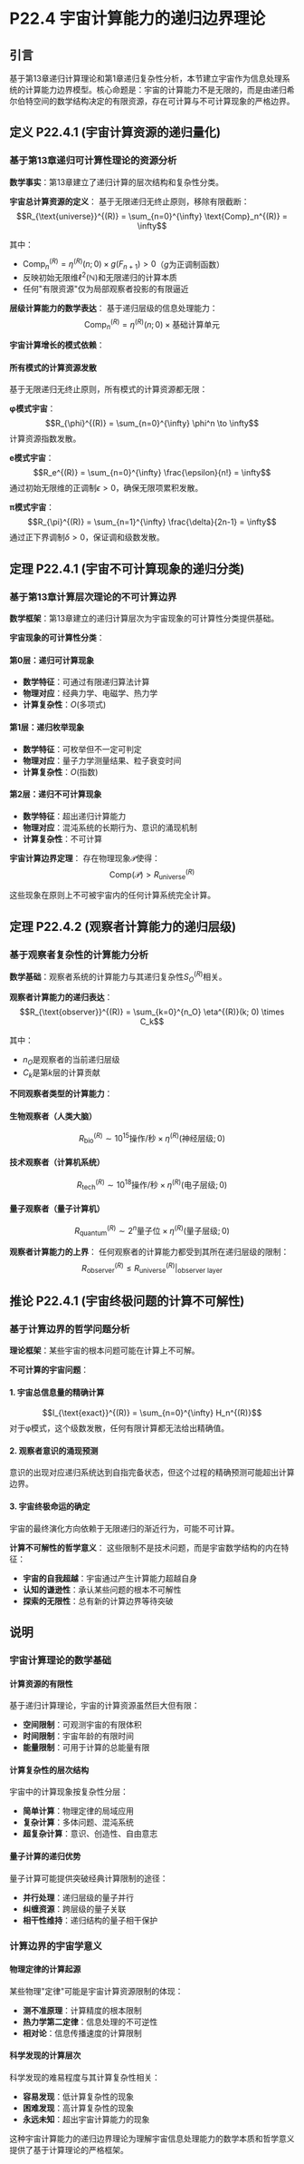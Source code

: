 # P22.4 宇宙计算能力的递归边界理论

## 引言

基于第13章递归计算理论和第1章递归复杂性分析，本节建立宇宙作为信息处理系统的计算能力边界模型。核心命题是：宇宙的计算能力不是无限的，而是由递归希尔伯特空间的数学结构决定的有限资源，存在可计算与不可计算现象的严格边界。

## 定义 P22.4.1 (宇宙计算资源的递归量化)

### 基于第13章递归可计算性理论的资源分析

**数学事实**：第13章建立了递归计算的层次结构和复杂性分类。

**宇宙总计算资源的定义**：
基于无限递归无终止原则，移除有限截断：
$$R_{\text{universe}}^{(R)} = \sum_{n=0}^{\infty} \text{Comp}_n^{(R)} = \infty$$

其中：
- $\text{Comp}_n^{(R)} = \eta^{(R)}(n; 0) \times g(F_{n+1}) > 0$（$g$为正调制函数）
- 反映初始无限维$\ell^2(\mathbb{N})$和无限递归的计算本质
- 任何"有限资源"仅为局部观察者投影的有限逼近

**层级计算能力的数学表达**：
基于递归层级的信息处理能力：
$$\text{Comp}_n^{(R)} = \eta^{(R)}(n; 0) \times \text{基础计算单元}$$

**宇宙计算增长的模式依赖**：

#### **所有模式的计算资源发散**
基于无限递归无终止原则，所有模式的计算资源都无限：

**φ模式宇宙**：
$$R_{\phi}^{(R)} = \sum_{n=0}^{\infty} \phi^n \to \infty$$
计算资源指数发散。

**e模式宇宙**：
$$R_e^{(R)} = \sum_{n=0}^{\infty} \frac{\epsilon}{n!} = \infty$$
通过初始无限维的正调制$\epsilon > 0$，确保无限项累积发散。

**π模式宇宙**：
$$R_{\pi}^{(R)} = \sum_{n=1}^{\infty} \frac{\delta}{2n-1} = \infty$$
通过正下界调制$\delta > 0$，保证调和级数发散。

## 定理 P22.4.1 (宇宙不可计算现象的递归分类)

### 基于第13章计算层次理论的不可计算边界

**数学框架**：第13章建立的递归计算层次为宇宙现象的可计算性分类提供基础。

**宇宙现象的可计算性分类**：

#### **第0层：递归可计算现象**
- **数学特征**：可通过有限递归算法计算
- **物理对应**：经典力学、电磁学、热力学
- **计算复杂性**：$O(\text{多项式})$

#### **第1层：递归枚举现象**  
- **数学特征**：可枚举但不一定可判定
- **物理对应**：量子力学测量结果、粒子衰变时间
- **计算复杂性**：$O(\text{指数})$

#### **第2层：递归不可计算现象**
- **数学特征**：超出递归计算能力
- **物理对应**：混沌系统的长期行为、意识的涌现机制
- **计算复杂性**：不可计算

**宇宙计算边界定理**：
存在物理现象$\mathcal{P}$使得：
$$\text{Comp}(\mathcal{P}) > R_{\text{universe}}^{(R)}$$

这些现象在原则上不可被宇宙内的任何计算系统完全计算。

## 定理 P22.4.2 (观察者计算能力的递归层级)

### 基于观察者复杂性的计算能力分析

**数学基础**：观察者系统的计算能力与其递归复杂性$S_O^{(R)}$相关。

**观察者计算能力的递归表达**：
$$R_{\text{observer}}^{(R)} = \sum_{k=0}^{n_O} \eta^{(R)}(k; 0) \times C_k$$

其中：
- $n_O$是观察者的当前递归层级
- $C_k$是第$k$层的计算贡献

**不同观察者类型的计算能力**：

#### **生物观察者**（人类大脑）
$$R_{\text{bio}}^{(R)} \sim 10^{15} \text{操作/秒} \times \eta^{(R)}(\text{神经层级}; 0)$$

#### **技术观察者**（计算机系统）  
$$R_{\text{tech}}^{(R)} \sim 10^{18} \text{操作/秒} \times \eta^{(R)}(\text{电子层级}; 0)$$

#### **量子观察者**（量子计算机）
$$R_{\text{quantum}}^{(R)} \sim 2^n \text{量子位} \times \eta^{(R)}(\text{量子层级}; 0)$$

**观察者计算能力的上界**：
任何观察者的计算能力都受到其所在递归层级的限制：
$$R_{\text{observer}}^{(R)} \leq R_{\text{universe}}^{(R)}|_{\text{observer layer}}$$

## 推论 P22.4.1 (宇宙终极问题的计算不可解性)

### 基于计算边界的哲学问题分析

**理论框架**：某些宇宙的根本问题可能在计算上不可解。

**不可计算的宇宙问题**：

#### **1. 宇宙总信息量的精确计算**
$$I_{\text{exact}}^{(R)} = \sum_{n=0}^{\infty} H_n^{(R)}$$
对于φ模式，这个级数发散，任何有限计算都无法给出精确值。

#### **2. 观察者意识的涌现预测**
意识的出现对应递归系统达到自指完备状态，但这个过程的精确预测可能超出计算边界。

#### **3. 宇宙终极命运的确定**
宇宙的最终演化方向依赖于无限递归的渐近行为，可能不可计算。

**计算不可解性的哲学意义**：
这些限制不是技术问题，而是宇宙数学结构的内在特征：
- **宇宙的自我超越**：宇宙通过产生计算能力超越自身
- **认知的谦逊性**：承认某些问题的根本不可解性
- **探索的无限性**：总有新的计算边界等待突破

## 说明

### **宇宙计算理论的数学基础**

#### **计算资源的有限性**
基于递归计算理论，宇宙的计算资源虽然巨大但有限：
- **空间限制**：可观测宇宙的有限体积
- **时间限制**：宇宙年龄的有限时间
- **能量限制**：可用于计算的总能量有限

#### **计算复杂性的层次结构**
宇宙中的计算现象按复杂性分层：
- **简单计算**：物理定律的局域应用
- **复杂计算**：多体问题、混沌系统
- **超复杂计算**：意识、创造性、自由意志

#### **量子计算的递归优势**
量子计算可能提供突破经典计算限制的途径：
- **并行处理**：递归层级的量子并行
- **纠缠资源**：跨层级的量子关联
- **相干性维持**：递归结构的量子相干保护

### **计算边界的宇宙学意义**

#### **物理定律的计算起源**
某些物理"定律"可能是宇宙计算资源限制的体现：
- **测不准原理**：计算精度的根本限制
- **热力学第二定律**：信息处理的不可逆性
- **相对论**：信息传播速度的计算限制

#### **科学发现的计算层次**
科学发现的难易程度与其计算复杂性相关：
- **容易发现**：低计算复杂性的现象
- **困难发现**：高计算复杂性的现象
- **永远未知**：超出宇宙计算能力的现象

这种宇宙计算能力的递归边界理论为理解宇宙信息处理能力的数学本质和哲学意义提供了基于计算理论的严格框架。